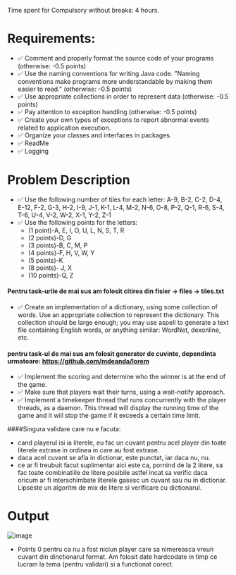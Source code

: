 Time spent for Compulsory without breaks: 4 hours.

# Requirements:

- ✅ Comment and properly format the source code of your programs (otherwise: -0.5 points)
- ✅ Use the naming conventions for writing Java code. "Naming conventions make programs more understandable by making them
  easier to read." (otherwise: -0.5 points)
- ✅ Use appropriate collections in order to represent data (otherwise: -0.5 points)
- ✅ Pay attention to exception handling (otherwise: -0.5 points)
- ✅ Create your own types of exceptions to report abnormal events related to application execution.
- ✅ Organize your classes and interfaces in packages.
- ✅ ReadMe
- ✅ Logging

# Problem Description

* ✅ Use the following number of tiles for each letter: A-9, B-2, C-2, D-4, E-12, F-2, G-3, H-2, I-9, J-1, K-1, L-4, M-2, N-6, O-8, P-2, Q-1, R-6, S-4, T-6, U-4, V-2, W-2, X-1, Y-2, Z-1
* ✅ Use the following points for the letters:
  - (1 point)-A, E, I, O, U, L, N, S, T, R
  - (2 points)-D, G
  - (3 points)-B, C, M, P
  - (4 points)-F, H, V, W, Y
  - (5 points)-K
  - (8 points)- J, X
  - (10 points)-Q, Z
  
#### Pentru task-urile de mai sus am folosit citirea din fisier -> files -> tiles.txt

* ✅ Create an implementation of a dictionary, using some collection of words. Use an appropriate collection to represent the dictionary. This collection should be large enough; you may use aspell to generate a text file containing English words, or anything similar: WordNet, dexonline, etc.
#### pentru task-ul de mai sus am folosit generator de cuvinte, dependinta urmatoare: https://github.com/mdeanda/lorem


* ✅ Implement the scoring and determine who the winner is at the end of the game.
* ✅ Make sure that players wait their turns, using a wait-notify approach.
* ✅ Implement a timekeeper thread that runs concurrently with the player threads, as a daemon. This thread will display the running time of the game and it will stop the game if it exceeds a certain time limit.

####Singura validare care nu e facuta:
  - cand playerul isi ia literele, eu fac un cuvant pentru acel player din toate literele extrase in ordinea in care au fost extrase.
  - daca acel cuvant se afla in dictionar, este punctat, iar daca nu, nu.
  - ce ar fi treubuit facut suplimentar aici este ca, pornind de la 2 litere, sa fac toate combinatiile de litere posibile astfel incat sa verific daca oricum ar fi interschimbate literele gasesc un cuvant sau nu in dictionar. Lipseste un algoritm de mix de litere si verificare cu dictionarul.

# Output
![image](https://user-images.githubusercontent.com/61457770/162619319-72e415f7-1d4d-4bd4-9dc5-2d39c31274c7.png)
- Points 0 pentru ca nu a fost niciun player care sa nimereasca vreun cuvant din dinctionarul format.
Am folosit date hardcodate in timp ce lucram la tema (pentru validari) si a functionat corect.
